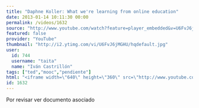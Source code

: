 ```yaml
---
title: "Daphne Koller: What we're learning from online education"
date: 2013-01-14 10:11:30 00:00
permalink: /videos/1632
source: "http://www.youtube.com/watch?feature=player_embedded&v=U6FvJ6jMGHU#!"
featured: false
provider: "YouTube"
thumbnail: "http://i2.ytimg.com/vi/U6FvJ6jMGHU/hqdefault.jpg"
user:
  id: 744
  username: "taita"
  name: "Iván Castrillón"
tags: ["ted","mooc","pendiente"]
html: "<iframe width=\"640\" height=\"360\" src=\"http://www.youtube.com/embed/U6FvJ6jMGHU?wmode=transparent&feature=oembed\" frameborder=\"0\" allowfullscreen></iframe>"
id: 1632
---
```


Por revisar ver documento asociado